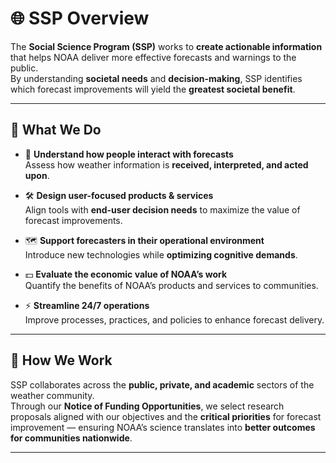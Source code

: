 # 🌐 SSP Overview

The **Social Science Program (SSP)** works to **create actionable information** that helps NOAA deliver more effective forecasts and warnings to the public.  
By understanding **societal needs** and **decision-making**, SSP identifies which forecast improvements will yield the **greatest societal benefit**.

---

## 🎯 What We Do

- 🧠 **Understand how people interact with forecasts**  
  Assess how weather information is **received, interpreted, and acted upon**.

- 🛠 **Design user-focused products & services**  
  Align tools with **end-user decision needs** to maximize the value of forecast improvements.

- 🗺 **Support forecasters in their operational environment**  
  Introduce new technologies while **optimizing cognitive demands**.

- 💵 **Evaluate the economic value of NOAA’s work**  
  Quantify the benefits of NOAA’s products and services to communities.

- ⚡ **Streamline 24/7 operations**  
  Improve processes, practices, and policies to enhance forecast delivery.

---

## 🤝 How We Work

SSP collaborates across the **public, private, and academic** sectors of the weather community.  
Through our **Notice of Funding Opportunities**, we select research proposals aligned with our objectives and the **critical priorities** for forecast improvement — ensuring NOAA’s science translates into **better outcomes for communities nationwide**.

---
